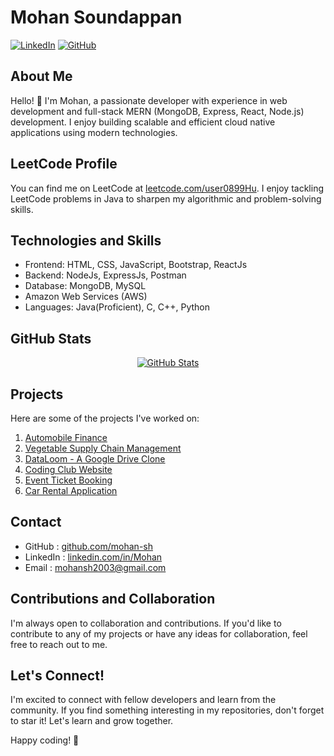 # Mohan Soundappan

[![LinkedIn](https://img.shields.io/badge/LinkedIn-Mohan-blue?style=flat-square&logo=linkedin)](https://www.linkedin.com/in/mohan-s-986397259/)
[![GitHub](https://img.shields.io/badge/GitHub-mohan--sh-black?style=flat-square&logo=github)](https://github.com/mohan-sh/)


## About Me

Hello! 👋 I'm Mohan, a passionate developer with experience in web development and full-stack MERN (MongoDB, Express, React, Node.js) development. I enjoy building scalable and efficient cloud native applications using modern technologies.

## LeetCode Profile

You can find me on LeetCode at [leetcode.com/user0899Hu](https://leetcode.com/user0899Hu). I enjoy tackling LeetCode problems in Java to sharpen my algorithmic and problem-solving skills.

## Technologies and Skills

- Frontend: HTML, CSS, JavaScript, Bootstrap, ReactJs
- Backend: NodeJs, ExpressJs, Postman
- Database: MongoDB, MySQL
- Amazon Web Services (AWS)
- Languages: Java(Proficient), C, C++, Python
  

## GitHub Stats

<div align="center">

[![GitHub Stats](https://denvercoder1-github-readme-stats.vercel.app/api?username=mohan-sh&show_icons=true&count_private=true&theme=react&border_color=7F3FBF&bg_color=0D1117&title_color=F85D7F&icon_color=F8D866)](https://github.com/mohan-sh)

</div>



## Projects

Here are some of the projects I've worked on:

1. [Automobile Finance](https://github.com/aravinths479/AutoMobileFinance-2)
2. [Vegetable Supply Chain Management](https://github.com/aravinths479/Vegetable-Supply-Chain-Management)
3. [DataLoom - A Google Drive Clone](https://github.com/aravinths479/Data-Loom)
4. [Coding Club Website](https://github.com/aravinths479/coding-club-ctpg)
5. [Event Ticket Booking](https://github.com/aravinths479/Event-Ticket-Booking)
6. [Car Rental Application](https://github.com/aravinths479/Car-Rental-Mern)

## Contact

- GitHub   : [github.com/mohan-sh](https://github.com/mohan-sh)
- LinkedIn : [linkedin.com/in/Mohan](https://www.linkedin.com/in/mohan-s-986397259/)
- Email    : mohansh2003@gmail.com

## Contributions and Collaboration

I'm always open to collaboration and contributions. If you'd like to contribute to any of my projects or have any ideas for collaboration, feel free to reach out to me.

## Let's Connect!

I'm excited to connect with fellow developers and learn from the community. If you find something interesting in my repositories, don't forget to star it! Let's learn and grow together.

Happy coding! 🚀
